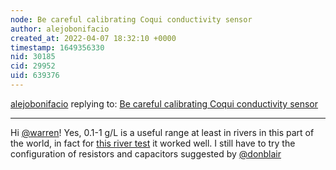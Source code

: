 ```yaml
---
node: Be careful calibrating Coqui conductivity sensor
author: alejobonifacio
created_at: 2022-04-07 18:32:10 +0000
timestamp: 1649356330
nid: 30185
cid: 29952
uid: 639376
---
```




[alejobonifacio](../profile/alejobonifacio) replying to: [Be careful calibrating Coqui conductivity sensor](../notes/alejobonifacio/03-24-2022/be-careful-calibrating-coqui-conductivity-sensor)

----
Hi [@warren](/profile/warren)! Yes, 0.1-1 g/L is a useful range at least in rivers in this part of the world, in fact for [this river test](https://publiclab.org/notes/alejobonifacio/04-07-2022/using-coqui-in-a-the-suquia-river-for-conductivity-measurements) it worked well. I still have to try the configuration of resistors and capacitors suggested by [@donblair](/profile/donblair) 